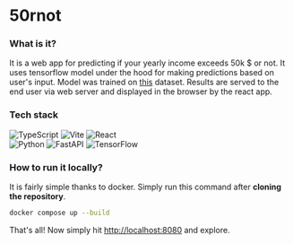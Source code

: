 # 50rnot

### What is it?

It is a web app for predicting if your yearly income exceeds 50k $ or not. It uses tensorflow model under the hood for making predictions based on user's input. Model was trained on [this](https://www.kaggle.com/datasets/uciml/adult-census-income) dataset. Results are served to the end user via web server and displayed in the browser by the react app.

### Tech stack

![TypeScript](https://img.shields.io/badge/typescript-%23007ACC.svg?style=for-the-badge&logo=typescript&logoColor=white)
![Vite](https://img.shields.io/badge/vite-%23646CFF.svg?style=for-the-badge&logo=vite&logoColor=white)
![React](https://img.shields.io/badge/react-%2320232a.svg?style=for-the-badge&logo=react&logoColor=%2361DAFB)  
![Python](https://img.shields.io/badge/python-3670A0?style=for-the-badge&logo=python&logoColor=ffdd54)
![FastAPI](https://img.shields.io/badge/FastAPI-005571?style=for-the-badge&logo=fastapi)
![TensorFlow](https://img.shields.io/badge/TensorFlow-%23FF6F00.svg?style=for-the-badge&logo=TensorFlow&logoColor=white)

### How to run it locally?

It is fairly simple thanks to docker. Simply run this command after **cloning the repository**.

```bash
docker compose up --build
```

That's all! Now simply hit [http://localhost:8080](http://localhost:8080) and explore.
